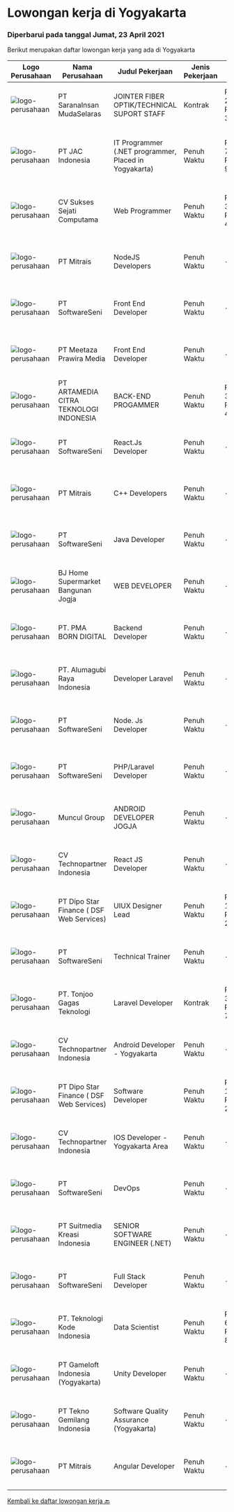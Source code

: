 
  # Lowongan kerja di Yogyakarta

  ### Diperbarui pada tanggal Jumat, 23 April 2021

  Berikut merupakan daftar lowongan kerja yang ada di Yogyakarta

  |Logo Perusahaan | Nama Perusahaan | Judul Pekerjaan | Jenis Pekerjaan | Gaji Pekerjaan | Lokasi | Deskripsi | Tanggal diunggah | Pranala |
  | -------------- | --------------- | --------------- | --------- | --------- | -------------- | ------- | ----------- | ----------- |
  |![logo-perusahaan](https://image-service-cdn.seek.com.au/caf5978cda291b76ef644242beef02f6b3347409/ee4dce1061f3f616224767ad58cb2fc751b8d2dc)|PT SaranaInsan MudaSelaras|JOINTER FIBER OPTIK/TECHNICAL SUPORT STAFF|Kontrak|Rp. 2.100.000-Rp. 3.500.000|Yogyakarta|Persayaratan: Minimal SMK Jurusan TKJ Pengalaman minimal 1 tahun di Konstruksi Jaringan Fiber Optik sebagai Jointer / Helper Jointer Memahami...|Kamis, 22 April 2021|https://www.jobstreet.co.id/id/job/jointer-fiber-optik-technical-suport-staff-3505612?token=0~d8097439-8864-4aa4-a866-efc4b9b5c13e&sectionRank=1&jobId=jobstreet-id-job-3505612|
|![logo-perusahaan](https://image-service-cdn.seek.com.au/22665b5f39af1c6b30aae8df629dde720798d1d6/ee4dce1061f3f616224767ad58cb2fc751b8d2dc)|PT JAC Indonesia|IT Programmer (.NET programmer, Placed in Yogyakarta)|Penuh Waktu|Rp. 7.000.000-Rp. 9.000.000|Yogyakarta|Our client is one of IT Consulting company, looking to hire IT Programmer (.Net Programmer) to be based in Yogyakarta. Requirements: Candidate must...|Kamis, 22 April 2021|https://www.jobstreet.co.id/id/job/it-programmer-net-programmer-placed-in-yogyakarta-3514088?token=0~d8097439-8864-4aa4-a866-efc4b9b5c13e&sectionRank=2&jobId=jobstreet-id-job-3514088|
|![logo-perusahaan](https://image-service-cdn.seek.com.au/23cb30ba0ff4ab95b62319336a00014bbadbbeae/ee4dce1061f3f616224767ad58cb2fc751b8d2dc)|CV Sukses Sejati Computama|Web Programmer|Penuh Waktu|Rp. 3.000.000-Rp. 4.000.000|Yogyakarta|Tugas / Tanggung Jawab : Maintain dan kontrol all website perusahaan. Bertanggungjawab atas semua pekerjaan yang berkaitan dengan Web Programmer /...|Rabu, 21 April 2021|https://www.jobstreet.co.id/id/job/web-programmer-3499843?token=0~d8097439-8864-4aa4-a866-efc4b9b5c13e&sectionRank=3&jobId=jobstreet-id-job-3499843|
|![logo-perusahaan](https://image-service-cdn.seek.com.au/873c75fc9ed6df00967320d343e4e2a794129d8b/ee4dce1061f3f616224767ad58cb2fc751b8d2dc)|PT Mitrais|NodeJS Developers|Penuh Waktu|---|Yogyakarta|Build your Career with Mitrais! We're urgently looking for experienced NodeJS Developers to be part of our team for an immediate start.Our client is a...|Rabu, 21 April 2021|https://www.jobstreet.co.id/id/job/nodejs-developers-3504003?token=0~d8097439-8864-4aa4-a866-efc4b9b5c13e&sectionRank=4&jobId=jobstreet-id-job-3504003|
|![logo-perusahaan](https://image-service-cdn.seek.com.au/c05a3e3e627c08dd9cbb310c1a48f4a5a42787b6/ee4dce1061f3f616224767ad58cb2fc751b8d2dc)|PT SoftwareSeni|Front End Developer|Penuh Waktu|---|Yogyakarta|SoftwareSeni is a Software Development Company based in Yogyakarta &amp; Australia. We love solving tough problems – from user experience to design...|Kamis, 22 April 2021|https://www.jobstreet.co.id/id/job/front-end-developer-3500756?token=0~d8097439-8864-4aa4-a866-efc4b9b5c13e&sectionRank=5&jobId=jobstreet-id-job-3500756|
|![logo-perusahaan](https://image-service-cdn.seek.com.au/a742f754cbf6893b9dfc908bb509c3dc860bfed2/ee4dce1061f3f616224767ad58cb2fc751b8d2dc)|PT Meetaza Prawira Media|Front End Developer|Penuh Waktu|---|Sleman|-	Develop new or optimize existing feature of our Web Application-	Build a functioning and smooth front-end web application that interacts with...|Rabu, 21 April 2021|https://www.jobstreet.co.id/id/job/front-end-developer-3503790?token=0~d8097439-8864-4aa4-a866-efc4b9b5c13e&sectionRank=6&jobId=jobstreet-id-job-3503790|
|![logo-perusahaan](https://image-service-cdn.seek.com.au/654e2bd0f386c1f71043d60ae1d3529f79e88457/ee4dce1061f3f616224767ad58cb2fc751b8d2dc)|PT ARTAMEDIA CITRA TEKNOLOGI INDONESIA|BACK-END PROGAMMER|Penuh Waktu|Rp. 3.000.000-Rp. 4.200.000|Sleman|Deskripsi Pekerjaan Setidaknya memiliki 1 tahun pengalaman dalam bidang yang sesuai untuk posisi ini. Menguasai PHP dan MySQL Menguasai Golang, Node...|Selasa, 20 April 2021|https://www.jobstreet.co.id/id/job/back-end-progammer-3498581?token=0~d8097439-8864-4aa4-a866-efc4b9b5c13e&sectionRank=7&jobId=jobstreet-id-job-3498581|
|![logo-perusahaan](https://image-service-cdn.seek.com.au/c05a3e3e627c08dd9cbb310c1a48f4a5a42787b6/ee4dce1061f3f616224767ad58cb2fc751b8d2dc)|PT SoftwareSeni|React.Js Developer|Penuh Waktu|---|Yogyakarta|SoftwareSeni is a Software Development Company based in Yogyakarta &amp; Australia. We love solving tough problems – from user experience to design...|Kamis, 22 April 2021|https://www.jobstreet.co.id/id/job/react-js-developer-3500763?token=0~d8097439-8864-4aa4-a866-efc4b9b5c13e&sectionRank=8&jobId=jobstreet-id-job-3500763|
|![logo-perusahaan](https://image-service-cdn.seek.com.au/873c75fc9ed6df00967320d343e4e2a794129d8b/ee4dce1061f3f616224767ad58cb2fc751b8d2dc)|PT Mitrais|C++ Developers|Penuh Waktu|---|Yogyakarta|Build your Career with Mitrais! We know that many C++ developers are stuck in jobs where they are supporting and enhancing legacy systems.  Are you...|Selasa, 20 April 2021|https://www.jobstreet.co.id/id/job/c-developers-3497430?token=0~d8097439-8864-4aa4-a866-efc4b9b5c13e&sectionRank=9&jobId=jobstreet-id-job-3497430|
|![logo-perusahaan](https://image-service-cdn.seek.com.au/c05a3e3e627c08dd9cbb310c1a48f4a5a42787b6/ee4dce1061f3f616224767ad58cb2fc751b8d2dc)|PT SoftwareSeni|Java Developer|Penuh Waktu|---|Yogyakarta|SoftwareSeni is a Software Development Company based in Yogyakarta &amp; Australia. We love solving tough problems – from user experience to design...|Kamis, 22 April 2021|https://www.jobstreet.co.id/id/job/java-developer-3500778?token=0~d8097439-8864-4aa4-a866-efc4b9b5c13e&sectionRank=10&jobId=jobstreet-id-job-3500778|
|![logo-perusahaan](https://image-service-cdn.seek.com.au/0a953a1eccdfc7af3671fe2de6ed511d0c99b98f/ee4dce1061f3f616224767ad58cb2fc751b8d2dc)|BJ Home Supermarket Bangunan Jogja|WEB DEVELOPER|Penuh Waktu|---|Bantul|Anda menyukai bidang teknologi? Jago dibidang Web Developer ? Memiliki Pengalaman dalam merancang dan membangun web ? Jadilah Web Developer di...|Rabu, 21 April 2021|https://www.jobstreet.co.id/id/job/web-developer-3504795?token=0~d8097439-8864-4aa4-a866-efc4b9b5c13e&sectionRank=11&jobId=jobstreet-id-job-3504795|
|![logo-perusahaan](https://image-service-cdn.seek.com.au/89f57481ffb4062116e608c68eb2dc2b74cc7fb2/ee4dce1061f3f616224767ad58cb2fc751b8d2dc)|PT. PMA BORN DIGITAL|Backend Developer|Penuh Waktu|---|Yogyakarta|What started with outsourcing only web development has now grown into a complete package of services. In addition to web development, we do graphic...|Rabu, 21 April 2021|https://www.jobstreet.co.id/id/job/backend-developer-3512870?token=0~d8097439-8864-4aa4-a866-efc4b9b5c13e&sectionRank=12&jobId=jobstreet-id-job-3512870|
|![logo-perusahaan](https://image-service-cdn.seek.com.au/649c101194e4d5377ef7617be1af911c859712a8/ee4dce1061f3f616224767ad58cb2fc751b8d2dc)|PT. Alumagubi Raya Indonesia|Developer Laravel|Penuh Waktu|---|Yogyakarta|DESKRIPSI PEKERJAAN Develop, debug, and deploy existing web applications. Develop appropriate code structures to solve specific tasks. Develop clean...|Rabu, 21 April 2021|https://www.jobstreet.co.id/id/job/developer-laravel-3513678?token=0~d8097439-8864-4aa4-a866-efc4b9b5c13e&sectionRank=13&jobId=jobstreet-id-job-3513678|
|![logo-perusahaan](https://image-service-cdn.seek.com.au/c05a3e3e627c08dd9cbb310c1a48f4a5a42787b6/ee4dce1061f3f616224767ad58cb2fc751b8d2dc)|PT SoftwareSeni|Node. Js Developer|Penuh Waktu|---|Yogyakarta|SoftwareSeni is a Software Development Company based in Yogyakarta &amp; Australia. We love solving tough problems – from user experience to design...|Rabu, 21 April 2021|https://www.jobstreet.co.id/id/job/node-js-developer-3499172?token=0~d8097439-8864-4aa4-a866-efc4b9b5c13e&sectionRank=14&jobId=jobstreet-id-job-3499172|
|![logo-perusahaan](https://image-service-cdn.seek.com.au/c05a3e3e627c08dd9cbb310c1a48f4a5a42787b6/ee4dce1061f3f616224767ad58cb2fc751b8d2dc)|PT SoftwareSeni|PHP/Laravel Developer|Penuh Waktu|---|Yogyakarta|SoftwareSeni is a Software Development Company based in Yogyakarta &amp; Australia. We love solving tough problems – from user experience to design...|Kamis, 22 April 2021|https://www.jobstreet.co.id/id/job/php-laravel-developer-3500774?token=0~d8097439-8864-4aa4-a866-efc4b9b5c13e&sectionRank=15&jobId=jobstreet-id-job-3500774|
|![logo-perusahaan](https://image-service-cdn.seek.com.au/f5ac8256e3e61b8682c19d385e4868d507ce5644/ee4dce1061f3f616224767ad58cb2fc751b8d2dc)|Muncul Group|ANDROID DEVELOPER JOGJA|Penuh Waktu|---|Yogyakarta|Maximum age 35 years old Candidate must possess at least Bachelor's Degree in Computer Science/Information Technology or equivalent. At least...|Kamis, 22 April 2021|https://www.jobstreet.co.id/id/job/android-developer-jogja-3514077?token=0~d8097439-8864-4aa4-a866-efc4b9b5c13e&sectionRank=16&jobId=jobstreet-id-job-3514077|
|![logo-perusahaan](https://image-service-cdn.seek.com.au/22d167db2d5e052a91919cdb80e07ebc9067dc67/ee4dce1061f3f616224767ad58cb2fc751b8d2dc)|CV Technopartner Indonesia|React JS Developer|Penuh Waktu|---|Yogyakarta|Job Description &amp; Requirements :  Experience in using React JS, Javascript, CSS Create reusable, efficient, and performable codes Collaborate with...|Jumat, 23 April 2021|https://www.jobstreet.co.id/id/job/react-js-developer-3514869?token=0~d8097439-8864-4aa4-a866-efc4b9b5c13e&sectionRank=17&jobId=jobstreet-id-job-3514869|
|![logo-perusahaan](https://us.123rf.com/450wm/pavelstasevich/pavelstasevich1811/pavelstasevich181101027/112815900-stock-vector-no-image-available-icon-flat-vector.jpg?ver=6)|PT Dipo Star Finance ( DSF Web Services)|UIUX Designer Lead|Penuh Waktu|Rp. 10.000.000-Rp. 20.000.000|Yogyakarta|1. Take the initiative of UI/UX including support team member2. Lead a continuous improvment for better usability and user experience of product3....|Rabu, 21 April 2021|https://www.jobstreet.co.id/id/job/uiux-designer-lead-3504198?token=0~d8097439-8864-4aa4-a866-efc4b9b5c13e&sectionRank=18&jobId=jobstreet-id-job-3504198|
|![logo-perusahaan](https://image-service-cdn.seek.com.au/c05a3e3e627c08dd9cbb310c1a48f4a5a42787b6/ee4dce1061f3f616224767ad58cb2fc751b8d2dc)|PT SoftwareSeni|Technical Trainer|Penuh Waktu|---|Yogyakarta|SoftwareSeni is a Software Development Company based in Yogyakarta &amp; Australia. We love solving tough problems – from user experience to design...|Selasa, 20 April 2021|https://www.jobstreet.co.id/id/job/technical-trainer-3512588?token=0~d8097439-8864-4aa4-a866-efc4b9b5c13e&sectionRank=19&jobId=jobstreet-id-job-3512588|
|![logo-perusahaan](https://image-service-cdn.seek.com.au/c6ad1d27857e502dc732d11d8b7c45c77d785252/ee4dce1061f3f616224767ad58cb2fc751b8d2dc)|PT. Tonjoo Gagas Teknologi|Laravel Developer|Kontrak|Rp. 3.500.000-Rp. 7.000.000|Sleman|✔ Requirement: Menguasai secara tuntas: PHP, HTML, CSS, JS, &amp; CSS Bootstrap.  Menguasai framework: Laravel, CI, &amp; YII Mengusai Jquery, menjadi...|Rabu, 21 April 2021|https://www.jobstreet.co.id/id/job/laravel-developer-3504767?token=0~d8097439-8864-4aa4-a866-efc4b9b5c13e&sectionRank=20&jobId=jobstreet-id-job-3504767|
|![logo-perusahaan](https://image-service-cdn.seek.com.au/22d167db2d5e052a91919cdb80e07ebc9067dc67/ee4dce1061f3f616224767ad58cb2fc751b8d2dc)|CV Technopartner Indonesia|Android Developer - Yogyakarta|Penuh Waktu|---|Yogyakarta|Job Description &amp; Requirements :  Build native Android application (Android Studio, Java / Kotlin) Create reusable, efficient, and performable...|Jumat, 23 April 2021|https://www.jobstreet.co.id/id/job/android-developer-yogyakarta-3514885?token=0~d8097439-8864-4aa4-a866-efc4b9b5c13e&sectionRank=21&jobId=jobstreet-id-job-3514885|
|![logo-perusahaan](https://us.123rf.com/450wm/pavelstasevich/pavelstasevich1811/pavelstasevich181101027/112815900-stock-vector-no-image-available-icon-flat-vector.jpg?ver=6)|PT Dipo Star Finance ( DSF Web Services)|Software Developer|Penuh Waktu|Rp. 10.000.000-Rp. 20.000.000|Yogyakarta|Job Description Collaborate with cross-functional teams (Sales, Marketing, Hardware, Product, Mobile, DevOps, UX, Data Science, Data Engineering, QA,...|Rabu, 21 April 2021|https://www.jobstreet.co.id/id/job/software-developer-3504197?token=0~d8097439-8864-4aa4-a866-efc4b9b5c13e&sectionRank=22&jobId=jobstreet-id-job-3504197|
|![logo-perusahaan](https://image-service-cdn.seek.com.au/22d167db2d5e052a91919cdb80e07ebc9067dc67/ee4dce1061f3f616224767ad58cb2fc751b8d2dc)|CV Technopartner Indonesia|IOS Developer - Yogyakarta Area|Penuh Waktu|---|Yogyakarta|Job Description &amp; Requirements : Build native iOS application (XCode, Swift) Create reusable, efficient, and performable codes Collaborate with UI...|Jumat, 23 April 2021|https://www.jobstreet.co.id/id/job/ios-developer-yogyakarta-area-3514883?token=0~d8097439-8864-4aa4-a866-efc4b9b5c13e&sectionRank=23&jobId=jobstreet-id-job-3514883|
|![logo-perusahaan](https://image-service-cdn.seek.com.au/c05a3e3e627c08dd9cbb310c1a48f4a5a42787b6/ee4dce1061f3f616224767ad58cb2fc751b8d2dc)|PT SoftwareSeni|DevOps|Penuh Waktu|---|Yogyakarta|SoftwareSeni is a Software Development Company based in Yogyakarta &amp; Australia. We love solving tough problems – from user experience to design...|Senin, 19 April 2021|https://www.jobstreet.co.id/id/job/devops-3510923?token=0~d8097439-8864-4aa4-a866-efc4b9b5c13e&sectionRank=24&jobId=jobstreet-id-job-3510923|
|![logo-perusahaan](https://image-service-cdn.seek.com.au/d1d6d9e7af7147dee7b7111b97e67641fcf252e0/ee4dce1061f3f616224767ad58cb2fc751b8d2dc)|PT Suitmedia Kreasi Indonesia|SENIOR SOFTWARE ENGINEER (.NET)|Penuh Waktu|---|Yogyakarta|Role You will develop and deliver high-quality web and mobile apps. Responsibilities Supervise junior software engineers to achieve project...|Rabu, 21 April 2021|https://www.jobstreet.co.id/id/job/senior-software-engineer-net-3498908?token=0~d8097439-8864-4aa4-a866-efc4b9b5c13e&sectionRank=25&jobId=jobstreet-id-job-3498908|
|![logo-perusahaan](https://image-service-cdn.seek.com.au/c05a3e3e627c08dd9cbb310c1a48f4a5a42787b6/ee4dce1061f3f616224767ad58cb2fc751b8d2dc)|PT SoftwareSeni|Full Stack Developer|Penuh Waktu|---|Yogyakarta|SoftwareSeni is a Software Development Company based in Yogyakarta &amp; Australia. We love solving tough problems – from user experience to design...|Senin, 19 April 2021|https://www.jobstreet.co.id/id/job/full-stack-developer-3510342?token=0~d8097439-8864-4aa4-a866-efc4b9b5c13e&sectionRank=26&jobId=jobstreet-id-job-3510342|
|![logo-perusahaan](https://image-service-cdn.seek.com.au/d162da9084545a10725a6ade0fb825ed10f0cee5/ee4dce1061f3f616224767ad58cb2fc751b8d2dc)|PT. Teknologi Kode Indonesia|Data Scientist|Penuh Waktu|Rp. 6.000.000-Rp. 8.400.000|Yogyakarta|Understanding of machine-learning, operations research and statistical models. Knowledge of Python or R and SQL; point plus if familiarity with Scala...|Selasa, 20 April 2021|https://www.jobstreet.co.id/id/job/data-scientist-3512112?token=0~d8097439-8864-4aa4-a866-efc4b9b5c13e&sectionRank=27&jobId=jobstreet-id-job-3512112|
|![logo-perusahaan](https://image-service-cdn.seek.com.au/8f328a1bb03421cf2ffd86eeb82d762e23d76901/ee4dce1061f3f616224767ad58cb2fc751b8d2dc)|PT Gameloft Indonesia (Yogyakarta)|Unity Developer|Penuh Waktu|---|Yogyakarta|Job DescriptionAs a member of the development team, you will be responsible for below responsibilities: Take part in the development of mini games...|Selasa, 20 April 2021|https://www.jobstreet.co.id/id/job/unity-developer-3511351?token=0~d8097439-8864-4aa4-a866-efc4b9b5c13e&sectionRank=28&jobId=jobstreet-id-job-3511351|
|![logo-perusahaan](https://image-service-cdn.seek.com.au/d9a5cf4e8f1f169e793685aadd3c305747f813dd/ee4dce1061f3f616224767ad58cb2fc751b8d2dc)|PT Tekno Gemilang Indonesia|Software Quality Assurance (Yogyakarta)|Penuh Waktu|---|Yogyakarta|Meeting with the user to talk about the requirements. Create Documents (FSD, FDD, Test Script, User Guide) Analysis new system to be implemented and...|Sabtu, 17 April 2021|https://www.jobstreet.co.id/id/job/software-quality-assurance-yogyakarta-3502204?token=0~d8097439-8864-4aa4-a866-efc4b9b5c13e&sectionRank=29&jobId=jobstreet-id-job-3502204|
|![logo-perusahaan](https://image-service-cdn.seek.com.au/873c75fc9ed6df00967320d343e4e2a794129d8b/ee4dce1061f3f616224767ad58cb2fc751b8d2dc)|PT Mitrais|Angular Developer|Penuh Waktu|---|Yogyakarta|Build your Career with Mitrais !  We're looking for experienced Angular Developer to be part of our team.  What will you be doing?  Liase with...|Selasa, 20 April 2021|https://www.jobstreet.co.id/id/job/angular-developer-3497434?token=0~d8097439-8864-4aa4-a866-efc4b9b5c13e&sectionRank=30&jobId=jobstreet-id-job-3497434|


  [Kembali ke daftar lowongan kerja 🔙](../README.md#daftar-lowongan-kerja)
  